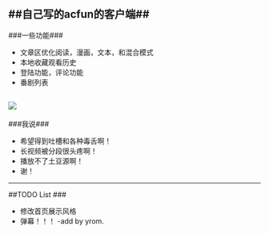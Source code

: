 ##自己写的acfun的客户端##
---

###一些功能###
* 文章区优化阅读，漫画，文本，和混合模式
* 本地收藏观看历史
* 登陆功能，评论功能
* 番剧列表

<a href="https://play.google.com/store/apps/details?id=tv.avfun"><img src="http://www.android.com/images/brand/get_it_on_play_logo_large.png"/></a>
---

###我说###
 * 希望得到吐槽和各种毒舌啊！
 * 长视频被分段很头疼啊！
 * 播放不了土豆源啊！
 * 谢！

---
##TODO List ###
* 修改首页展示风格
* 弹幕！！！
-add by yrom.
